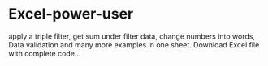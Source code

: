# Excel-power-user
apply a triple filter, get sum under filter data, change numbers into words, Data validation and many more examples in one sheet. 
Download Excel file with complete code...
